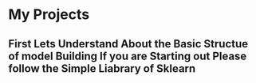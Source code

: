 # My Projects 

## First Lets Understand About the Basic Structue of model Building If you are Starting out Please follow the Simple Liabrary of Sklearn 

